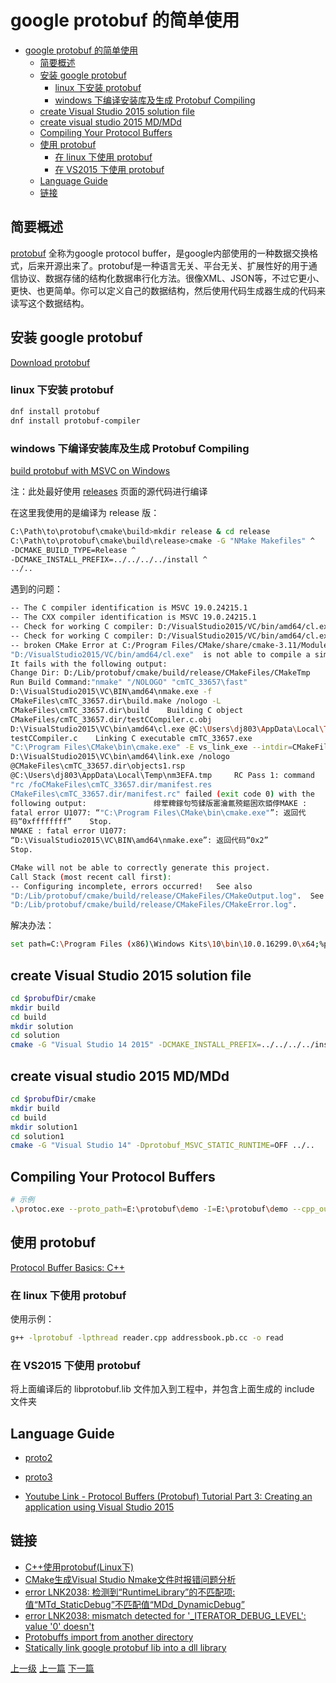 # google protobuf 的简单使用


<!-- @import "[TOC]" {cmd="toc" depthFrom=1 depthTo=6 orderedList=false} -->
<!-- code_chunk_output -->

- [google protobuf 的简单使用](#google-protobuf-的简单使用)
  - [简要概述](#简要概述)
  - [安装 google protobuf](#安装-google-protobuf)
    - [linux 下安装 protobuf](#linux-下安装-protobuf)
    - [windows 下编译安装库及生成 Protobuf Compiling](#windows-下编译安装库及生成-protobuf-compiling)
  - [create Visual Studio 2015 solution file](#create-visual-studio-2015-solution-file)
  - [create visual studio 2015 MD/MDd](#create-visual-studio-2015-mdmdd)
  - [Compiling Your Protocol Buffers](#compiling-your-protocol-buffers)
  - [使用 protobuf](#使用-protobuf)
    - [在 linux 下使用 protobuf](#在-linux-下使用-protobuf)
    - [在 VS2015 下使用 protobuf](#在-vs2015-下使用-protobuf)
  - [Language Guide](#language-guide)
  - [链接](#链接)

<!-- /code_chunk_output -->

## 简要概述

[protobuf](https://developers.google.com/protocol-buffers/) 全称为google protocol buffer，是google内部使用的一种数据交换格式，后来开源出来了。protobuf是一种语言无关、平台无关、扩展性好的用于通信协议、数据存储的结构化数据串行化方法。很像XML、JSON等，不过它更小、更快、也更简单。你可以定义自己的数据结构，然后使用代码生成器生成的代码来读写这个数据结构。

## 安装 google protobuf

[Download protobuf](https://github.com/google/protobuf/releases/tag/v3.5.1)

### linux 下安装 protobuf

```sh
dnf install protobuf
dnf install protobuf-compiler
```

### windows 下编译安装库及生成 Protobuf Compiling

[ build protobuf with MSVC on Windows](https://github.com/google/protobuf/blob/master/cmake/README.md)

注：此处最好使用 [releases](https://github.com/google/protobuf/releases) 页面的源代码进行编译

在这里我使用的是编译为 release 版：
```sh
C:\Path\to\protobuf\cmake\build>mkdir release & cd release
C:\Path\to\protobuf\cmake\build\release>cmake -G "NMake Makefiles" ^
-DCMAKE_BUILD_TYPE=Release ^
-DCMAKE_INSTALL_PREFIX=../../../../install ^
../..
```

遇到的问题：
```sh
-- The C compiler identification is MSVC 19.0.24215.1                             
-- The CXX compiler identification is MSVC 19.0.24215.1                           
-- Check for working C compiler: D:/VisualStudio2015/VC/bin/amd64/cl.exe           
-- Check for working C compiler: D:/VisualStudio2015/VC/bin/amd64/cl.exe
-- broken CMake Error at C:/Program Files/CMake/share/cmake-3.11/Modules/CMakeTestCCompiler.cmake:52 (message):                                                                   The C compiler                                                                                                                                                     
"D:/VisualStudio2015/VC/bin/amd64/cl.exe"  is not able to compile a simple test program.                                                                
It fails with the following output:                                                                                                                                     
Change Dir: D:/Lib/protobuf/cmake/build/release/CMakeFiles/CMakeTmp                                                                                                   
Run Build Command:"nmake" "/NOLOGO" "cmTC_33657\fast"                                  
D:\VisualStudio2015\VC\BIN\amd64\nmake.exe -f
CMakeFiles\cmTC_33657.dir\build.make /nologo -L                  
CMakeFiles\cmTC_33657.dir\build    Building C object
CMakeFiles/cmTC_33657.dir/testCCompiler.c.obj                        
D:\VisualStudio2015\VC\bin\amd64\cl.exe @C:\Users\dj803\AppData\Local\Temp\nm3D72.tmp                                                                             
testCCompiler.c    Linking C executable cmTC_33657.exe                                                    
"C:\Program Files\CMake\bin\cmake.exe" -E vs_link_exe --intdir=CMakeFiles\cmTC_33657.dir --manifests  --
D:\VisualStudio2015\VC\bin\amd64\link.exe /nologo
@CMakeFiles\cmTC_33657.dir\objects1.rsp
@C:\Users\dj803\AppData\Local\Temp\nm3EFA.tmp     RC Pass 1: command
"rc /foCMakeFiles\cmTC_33657.dir/manifest.res
CMakeFiles\cmTC_33657.dir/manifest.rc" failed (exit code 0) with the
following output:               绯荤粺鎵句笉鍒版寚瀹氱殑鏂囦欢銆侼MAKE :
fatal error U1077: “"C:\Program Files\CMake\bin\cmake.exe"”: 返回代
码“0xffffffff”    Stop.                                                                    
NMAKE : fatal error U1077:
“D:\VisualStudio2015\VC\BIN\amd64\nmake.exe”: 返回代码“0x2”    
Stop.                

CMake will not be able to correctly generate this project.   
Call Stack (most recent call first):                                                 CMakeLists.txt:16 (project)                                                                                                                                                                                                               
-- Configuring incomplete, errors occurred!   See also
"D:/Lib/protobuf/cmake/build/release/CMakeFiles/CMakeOutput.log".  See also
"D:/Lib/protobuf/cmake/build/release/CMakeFiles/CMakeError.log".
```
解决办法：
```sh
set path=C:\Program Files (x86)\Windows Kits\10\bin\10.0.16299.0\x64;%path%
```

## create Visual Studio 2015 solution file
```sh
cd $probufDir/cmake
mkdir build
cd build 
mkdir solution 
cd solution
cmake -G "Visual Studio 14 2015" -DCMAKE_INSTALL_PREFIX=../../../../install ../..
```

## create visual studio 2015 MD/MDd
```sh
cd $probufDir/cmake
mkdir build
cd build 
mkdir solution1 
cd solution1
cmake -G "Visual Studio 14" -Dprotobuf_MSVC_STATIC_RUNTIME=OFF ../..
```

## Compiling Your Protocol Buffers
```sh
# 示例
.\protoc.exe --proto_path=E:\protobuf\demo -I=E:\protobuf\demo --cpp_out=E:\protobuf\demo E:\protobuf\demo\addressbook.proto 
```

## 使用 protobuf

[Protocol Buffer Basics: C++](https://developers.google.com/protocol-buffers/docs/cpptutorial)

### 在 linux 下使用 protobuf

使用示例：
```sh
g++ -lprotobuf -lpthread reader.cpp addressbook.pb.cc -o read
```

### 在 VS2015 下使用 protobuf
将上面编译后的 libprotobuf.lib 文件加入到工程中，并包含上面生成的 include 文件夹

## Language Guide 
* [proto2](https://developers.google.com/protocol-buffers/docs/proto)
* [proto3](https://developers.google.com/protocol-buffers/docs/proto3)

* [Youtube Link - Protocol Buffers (Protobuf) Tutorial Part 3: Creating an application using Visual Studio 2015](https://www.youtube.com/watch?v=x-u-hEFhDDo&feature=youtu.be)

## 链接
* [C++使用protobuf(Linux下)
](http://hahaya.github.io/use-protobuf-in-c-plus-plus/)
* [CMake生成Visual Studio Nmake文件时报错问题分析](http://www.tiger2doudou.com/blog/post/metorm/CMake%E7%94%9F%E6%88%90Visual-Studio-Nmake%E6%96%87%E4%BB%B6%E6%97%B6%E6%8A%A5%E9%94%99%E9%97%AE%E9%A2%98%E5%88%86%E6%9E%90)
* [error LNK2038: 检测到“RuntimeLibrary”的不匹配项: 值“MTd_StaticDebug”不匹配值“MDd_DynamicDebug”](https://blog.csdn.net/chan20/article/details/77040441)
* [error LNK2038: mismatch detected for '_ITERATOR_DEBUG_LEVEL': value '0' doesn't](http://huaxiamian.iteye.com/blog/1379287)
* [Protobuffs import from another directory](https://stackoverflow.com/questions/21159451/protobuffs-import-from-another-directory)
* [Statically link google protobuf lib into a dll library](https://stackoverflow.com/questions/47900268/statically-link-google-protobuf-lib-into-a-dll-library)

[上一级](README.md)
[上一篇](function_arg_stack.md)
[下一篇](google_test_framework.md)
